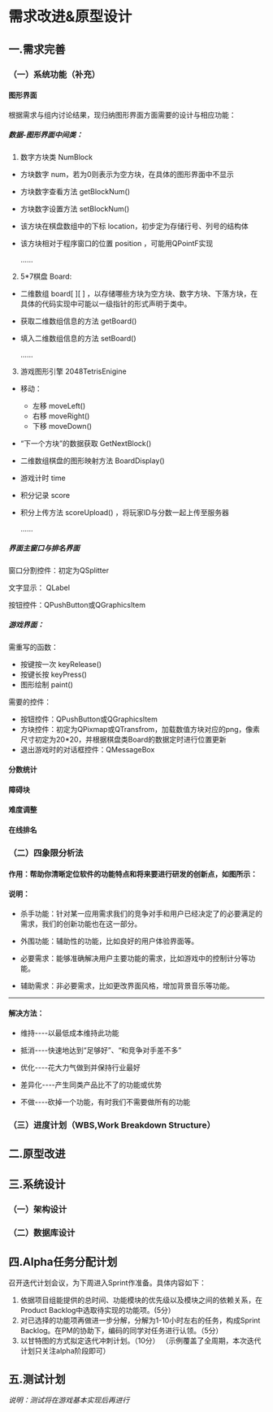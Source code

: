# 需求改进&原型设计 
## 一.需求完善 
### （一）系统功能（补充）

#### 图形界面

根据需求与组内讨论结果，现归纳图形界面方面需要的设计与相应功能：

##### 数据-图形界面中间类：

1. 数字方块类 NumBlock

- 方块数字 num，若为0则表示为空方块，在具体的图形界面中不显示

- 方块数字查看方法 getBlockNum()

- 方块数字设置方法 setBlockNum()

- 该方块在棋盘数组中的下标 location，初步定为存储行号、列号的结构体

- 该方块相对于程序窗口的位置 position ，可能用QPointF实现

  ……

2. 5*7棋盘 Board:

- 二维数组 board\[ \]\[ \] ，以存储哪些方块为空方块、数字方块、下落方块，在具体的代码实现中可能以一级指针的形式声明于类中。

- 获取二维数组信息的方法 getBoard()

- 填入二维数组信息的方法 setBoard()

  ……

3. 游戏图形引擎 2048TetrisEnigine

- 移动：

  - 左移 moveLeft()
  - 右移 moveRight()
  - 下移 moveDown()

- “下一个方块”的数据获取 GetNextBlock()

- 二维数组棋盘的图形映射方法 BoardDisplay()

- 游戏计时 time

- 积分记录 score

- 积分上传方法 scoreUpload() ，将玩家ID与分数一起上传至服务器

  ……

##### 界面主窗口与排名界面

窗口分割控件：初定为QSplitter

文字显示： QLabel

按钮控件：QPushButton或QGraphicsItem

##### 游戏界面：

需重写的函数：

- 按键按一次 keyRelease()
- 按键长按 keyPress()
- 图形绘制 paint()

需要的控件：

- 按钮控件：QPushButton或QGraphicsItem
- 方块控件：初定为QPixmap或QTransfrom，加载数值方块对应的png，像素尺寸初定为20*20，并根据棋盘类Board的数据定时进行位置更新
- 退出游戏时的对话框控件：QMessageBox



#### 分数统计
#### 障碍块
#### 难度调整
#### 在线排名
### （二）四象限分析法

#### 作用：帮助你清晰定位软件的功能特点和将来要进行研发的创新点，如图所示：

#### 说明：


- 杀手功能：针对某一应用需求我们的竞争对手和用户已经决定了的必要满足的需求，我们的创新功能也在这一部分。



- 外围功能：辅助性的功能，比如良好的用户体验界面等。



- 必要需求：能够准确解决用户主要功能的需求，比如游戏中的控制计分等功能。



- 辅助需求：非必要需求，比如更改界面风格，增加背景音乐等功能。

-------------

#### 解决方法：



- 维持----以最低成本维持此功能



- 抵消----快速地达到“足够好”、“和竞争对手差不多”



- 优化----花大力气做到并保持行业最好



- 差异化----产生同类产品比不了的功能或优势



- 不做----砍掉一个功能，有时我们不需要做所有的功能

### （三）进度计划（WBS,Work Breakdown Structure）


## 二.原型改进

## 三.系统设计
### （一）架构设计
### （二）数据库设计

## 四.Alpha任务分配计划
召开迭代计划会议，为下周进入Sprint作准备。具体内容如下：
1.	依据项目组能提供的总时间、功能模块的优先级以及模块之间的依赖关系，在Product Backlog中选取待实现的功能项。(5分）
2.	对已选择的功能项再做进一步分解，分解为1-10小时左右的任务，构成Sprint Backlog。在PM的协助下，编码的同学对任务进行认领。（5分）
3.	以甘特图的方式拟定迭代冲刺计划。（10分）
（示例覆盖了全周期，本次迭代计划只关注alpha阶段即可）


## 五.测试计划
*说明：测试将在游戏基本实现后再进行*